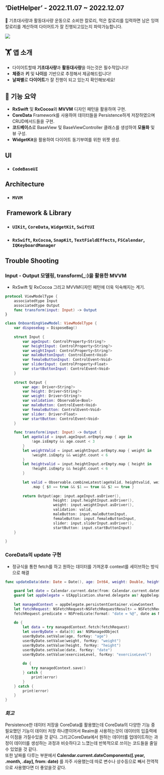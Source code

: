 ## ‘DietHelper’ - 2022.11.07 ~ 2022.12.07

🚵 기초대사량과 활동대사량 운동으로 소비한 칼로리, 먹은 칼로리를 입력하면 남은 잉여칼로리를 계산하여 다이어트가 잘 진행되고있는지 파악가능합니다.
 
<img src="https://user-images.githubusercontent.com/81205931/223026149-fbbafac4-c423-43f7-93a8-06dc98e80eb6.png">

## 🏋️ **앱 소개**

- 다이어트할때 **기초대사량**과 **활동대사량**을 아는것은 필수적입니다!
- **체중**과 **키** 및 **나이**를 기반으로 추정해서 제공해드립니다!
- **날짜별**로 **다이어트**가 잘 진행이 되고 있는지 확인해보세요!

## 📱 **기능 요약** 

- **RxSwift** 및 **RxCocoa**와 **MVVM** 디자인 패턴을 활용하여 구현.
- **CoreData** Framework를 사용하여 데이터들을 Persistence하게 저장하였으며 CRUD메서드들을 구현.
- **코드베이스**로 BaseView 및 BaseViewController 클래스를 생성하여 **모듈화** 및 뷰 구성.
- **WidgetKit**을 활용하여 다이어트 동기부여를 위한 위젯 생성.

## **UI**
- ### ```CodeBaseUI```
## **Architecture**
- ### ```MVVM``` 
##  **Framework & Library**
- ### ```UIKit```, ```CoreData```, ```WidgetKit```, ```SwiftUI```
- ### ```RxSwift```, ```RxCocoa```, ```SnapKit```, ```TextFieldEffects```,  ```FSCalendar```, ```IQKeyboardManager``` 

## **Trouble Shooting**
### Input - Output 모델링, transform(_:)을 활용한 MVVM
- RxSwift 및 RxCocoa 그리고 MVVM디자인 패턴에 더욱 익숙해지는 계기.
``` swift
protocol ViewModelType {
    associatedtype Input
    associatedtype Output
    func transform(input: Input) -> Output
}

class OnboardingViewModel: ViewModelType {
    var disposebag = DisposeBag()
    
    struct Input {
        var ageInput: ControlProperty<String?>
        var heightInput: ControlProperty<String?>
        var weightInput: ControlProperty<String?>
        var maleButtonInput: ControlEvent<Void>
        var femaleButtonInput: ControlEvent<Void>
        var sliderInput: ControlProperty<Float>
        var startButtonInput: ControlEvent<Void>
    }
    
    struct Output {
        var age: Driver<String?>
        var height: Driver<String?>
        var weight: Driver<String?>
        var validation: Observable<Bool>
        var maleButton: ControlEvent<Void>
        var femaleButton: ControlEvent<Void>
        var slider: Driver<Float>
        var startButton: ControlEvent<Void>
    }
    
    func transform(input: Input) -> Output {
        let ageValid = input.ageInput.orEmpty.map { age in
            !age.isEmpty && age.count < 3
        }
        let weightValid = input.weightInput.orEmpty.map { weight in
            !weight.isEmpty && weight.count < 6
        }
        let heightvalid = input.heightInput.orEmpty.map { height in
            !height.isEmpty && height.count < 6
        }
        
        let valid = Observable.combineLatest(ageValid, heightvalid, weightValid)
            .map { $0 == true && $1 == true && $2 == true }
        
        return Output(age: input.ageInput.asDriver(),
                      height: input.heightInput.asDriver(),
                      weight: input.weightInput.asDriver(),
                      validation: valid,
                      maleButton: input.maleButtonInput,
                      femaleButton: input.femaleButtonInput,
                      slider: input.sliderInput.asDriver(),
                      startButton: input.startButtonInput)
    }
    
}
```
### CoreData의 update 구현
- 정규식을 통한 fetch를 하고 원하는 데이터를 가져온후 context를 세이브하는 방식으로 해결
``` swift
func updateData(date: Date = Date(), age: Int64, weight: Double, height: Double, exerciseLevel: Float) {
        
    guard let date = Calendar.current.date(from: Calendar.current.dateComponents([.year, .month, .day], from: date)) else { return }
    guard let appDelegate = UIApplication.shared.delegate as? AppDelegate else { return }
        
    let managedContext = appDelegate.persistentContainer.viewContext
    let fetchRequest: NSFetchRequest<NSFetchRequestResult> = NSFetchRequest.init(entityName: "User")
    fetchRequest.predicate = NSPredicate(format: "date = %@", date as NSDate)
        
    do {
        let data = try managedContext.fetch(fetchRequest)
        let userByDate = data[0] as! NSManagedObject
        userByDate.setValue(age, forKey: "age")
        userByDate.setValue(weight, forKey: "weight")
        userByDate.setValue(height, forKey: "height")
        userByDate.setValue(date, forKey: "date")
        userByDate.setValue(exerciseLevel, forKey: "exerciseLevel")
            
        do {
            try managedContext.save()
        } catch {
            print(error)
        }
    } catch {
        print(error)
    }
}
```
### ___회고___
Persistence한 데이터 저장을 CoreData를 활용했는데 CoreData의 다양한 기능 중 필요했던 기능이 데이터 저장 하나뿐이어서 Realm을 사용하는것이 데이터의 입출력에서 이점을 가질수있을 것 같다. 그리고CoreData에서 원하는 데이터를 업데이트하는 과정이 데이터를 생성하는 과정과 비슷하다고 느꼈는데 반복적으로 쓰이는 코드들을 줄일 수 있었을 것 같다.  
또한 날짜를 다루는 부분에서 **Calendar.current.dateComponents([.year, .month, .day], from: date)** 를 자주 사용했는데 따로 변수나 상수등으로 빼서 전역적으로 사용했다면 더 좋았을것 같다. 
